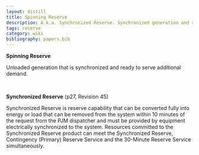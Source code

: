 ```yaml
---
layout: distill
title: Spinning Reserve
description: A.k.a. Synchronized Reserve. Synchronized generation and ready to serve additional demand.
tags: reserve
category: wiki
bibliography: papers.bib
---
```


**Spinning Reserve** <d-cite key="nerc2024glossary"></d-cite>

Unloaded generation that is synchronized and ready to serve additional demand.

<br>

**Synchronized Reserve** <d-cite key="pjm2024m10"></d-cite> (p27, Revision 45)

Synchronized Reserve is reserve capability that can be converted fully into energy or load that can be removed from the system within 10 minutes of the request from the PJM dispatcher and must be provided by equipment electrically synchronized to the system. Resources committed to the Synchronized Reserve product can meet the Synchronized Reserve, Contingency (Primary) Reserve Service and the 30-Minute Reserve Service simultaneously.
